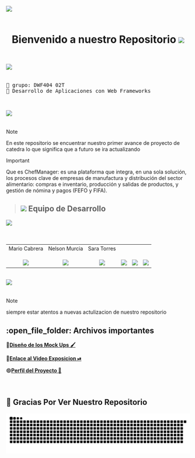 <img src="https://user-images.githubusercontent.com/73097560/115834477-dbab4500-a447-11eb-908a-139a6edaec5c.gif"><br><br>

<h1 align="center"><b>Bienvenido a nuestro Repositorio </b><img src="https://media.giphy.com/media/hvRJCLFzcasrR4ia7z/giphy.gif" width="35"></h1>
<br>

<img src="https://user-images.githubusercontent.com/73097560/115834477-dbab4500-a447-11eb-908a-139a6edaec5c.gif"><br><br>
<pre>
🌱 grupo: DWF404 02T
🌱 Desarrollo de Aplicaciones con Web Frameworks
</pre> <br>
<img src="https://user-images.githubusercontent.com/73097560/115834477-dbab4500-a447-11eb-908a-139a6edaec5c.gif"><br><br>

> [!NOTE]
>  En este repositorio se encuentrar nuestro primer avance de proyecto de catedra lo que significa que a futuro  se ira actualizando 

> [!IMPORTANT]
> Que es ChefManager: es una plataforma que integra, en una sola solución, los procesos clave de empresas de manufactura y distribución del sector alimentario: compras e inventario, producción y salidas de productos, y gestión de nómina y pagos (FEFO y FIFA).

> ## <picture><img src = "https://github.com/7oSkaaa/7oSkaaa/blob/main/Images/about_me.gif?raw=true" width = 50px></picture><b> Equipo de Desarrollo</b>
<div style={padding: 10px}>
  <table style={margin: 0 auto}>
  <tr align="center">
   <td>Mario Cabrera</td>
    <td>Nelson Murcia</td>
    <td>Sara Torres</td>
    <td></td>
    <td></td>
    <td></td>
<img src="https://user-images.githubusercontent.com/73097560/115834477-dbab4500-a447-11eb-908a-139a6edaec5c.gif"><br><br>
  </tr>
    <tr align="center">
    <td> <br><picture><img src = "https://github.com/7oSkaaa/7oSkaaa/blob/main/Images/about_me.gif?raw=true" width = 50px></picture> </td>
    <td><br> <picture><img src = "https://github.com/7oSkaaa/7oSkaaa/blob/main/Images/about_me.gif?raw=true" width = 50px></picture> </td>
    <td> <br><picture><img src = "https://github.com/7oSkaaa/7oSkaaa/blob/main/Images/about_me.gif?raw=true" width = 50px></picture> </td>
    <td> <br> <picture><img src = "https://github.com/7oSkaaa/7oSkaaa/blob/main/Images/about_me.gif?raw=true" width = 50px></picture> </td>
    <td><br><picture><img src = "https://github.com/7oSkaaa/7oSkaaa/blob/main/Images/about_me.gif?raw=true" width = 50px></picture> </td>
    <td><br><picture><img src = "https://github.com/7oSkaaa/7oSkaaa/blob/main/Images/about_me.gif?raw=true" width = 50px></picture> </td>
      
  </tr>
</table>
<br>
<img src="https://user-images.githubusercontent.com/73097560/115834477-dbab4500-a447-11eb-908a-139a6edaec5c.gif"><br><br>

> [!NOTE]
> siempre estar atentos a nuevas actulizacion de nuestro repositorio

<h2>:open_file_folder: Archivos importantes </h2>

🔴[**Diseño de los Mock Ups 🖌**]()<br>

🔴[**Enlace al Video Exposicion ⏯**](https://drive.google.com/file/d/119KIacxyeNXiWJYoisyi8xMZk12UidzN/view?usp=sharing)

🟢[**Perfil del Proyecto 📗**]()





<br>

## 🐍 Gracias Por Ver Nuestro Repositorio
	
<p align = "center">
	<img src = "https://github.com/7oSkaaa/7oSkaaa/blob/output/github-contribution-grid-snake.svg?" alt = "Snake Game"/>
</p>



